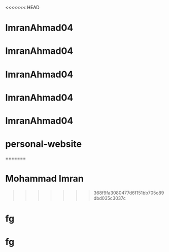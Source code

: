 <<<<<<< HEAD
# ImranAhmad04
# ImranAhmad04
# ImranAhmad04
# ImranAhmad04
# ImranAhmad04
# personal-website
=======
# Mohammad Imran

>>>>>>> 368f9fa3080477d6f151bb705c89dbd035c3037c
# fg
# fg
